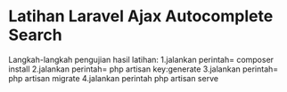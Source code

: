 # Latihan Laravel Ajax Autocomplete Search

Langkah-langkah pengujian hasil latihan:
1.jalankan perintah= composer install
2.jalankan perintah= php artisan key:generate
3.jalankan perintah= php artisan migrate
4.jalankan perintah php artisan serve